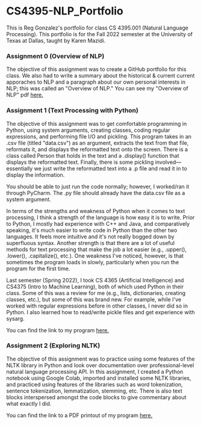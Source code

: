 # CS4395-NLP_Portfolio
This is Reg Gonzalez's portfolio for class CS 4395.001 (Natural Language Processing). This portfolio is for the Fall 2022 semester at the University of Texas at Dallas, taught by Karen Mazidi. 


### Assignment 0 (Overview of NLP)

The objective of this assignment was to create a GitHub portfolio for this class. We also had to write a summary about the historical & current current apporaches to NLP and a paragraph about our own personal interests in NLP; this was called an "Overview of NLP." You can see my "Overview of NLP" pdf [here.](https://github.com/regmckie/CS4395-NLP_Portfolio/blob/main/Overview%20of%20NLP.pdf)


### Assignment 1 (Text Processing with Python)

The objective of this assignment was to get comfortable programming in Python, using system arguments, creating classes, coding regular expressions, and performing file I/O and pickling. This program takes in an .csv file (titled "data.csv") as an argument, extracts the text from that file, reformats it, and displays the reformatted text onto the screen. There is a class called Person that holds in the text and a .display() function that displays the reformatted text. Finally, there is some pickling involved—essentially we just write the reformatted text into a .p file and read it in to display the information.

You should be able to just run the code normally; however, I worked/ran it through PyCharm. The .py file should already have the data.csv file as a system argument. 

In terms of the strengths and weakness of Python when it comes to text processing, I think a strength of the language is how easy it is to write. Prior to Python, I mostly had experience with C++ and Java, and comparatively speaking, it's much easier to write code in Python than the other two languages. It feels more intuitive and it's not really bogged down by superfluous syntax. Another strength is that there are a lot of useful methods for text processing that make the job a lot easier (e.g., .upper(), .lower(), .capitalize(), etc.). One weakness I've noticed, however, is that sometimes the program loads in slowly, particularly when you run the program for the first time. 

Last semester (Spring 2022), I took CS 4365 (Artificial Intelligence) and CS4375 (Intro to Machine Learning), both of which used Python in their class. Some of this was a review for me (e.g., lists, dictionaries, creating classes, etc.), but some of this was brand new. For example, while I've worked with regular expressions before in other classes, I never did so in Python. I also learned how to read/write pickle files and get experience with sysarg.

You can find the link to my program [here.](https://github.com/regmckie/CS4395-NLP_Portfolio/blob/main/Assignment1/Assignment1_rdg170330.py)


### Assignment 2 (Exploring NLTK)

The objective of this assignment was to practice using some features of the NLTK library in Python and look over documentation over professional-level natural language processing API. In this assignment, I created a Python notebook using Google Colab, imported and installed some NLTK libraries, and practiced using features of the libraries such as word tokenization, sentence tokenization, lemmatization, stemming, etc. There is also text blocks interspersed amongst the code blocks to give commentary about what exactly I did. 

You can find the link to a PDF printout of my program [here.](https://github.com/regmckie/CS4395-NLP_Portfolio/blob/main/Assignment2_rdg170330.pdf)
